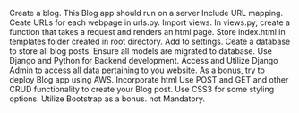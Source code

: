 Create a blog.
This Blog app should run on a server
Include URL mapping. Ceate URLs for each webpage in urls.py. Import views.
In views.py, create a function that takes a request and renders an html page.
Store index.html in templates folder created in root directory. Add to settings.
Ceate a database to store all blog posts.
Ensure all models are migrated to database.
Use Django and Python for Backend development.
Access and Utilize Django Admin to access all data pertaining to you website.
As a bonus, try to deploy Blog app using AWS.
Incorporate html
Use POST and GET and other CRUD functionality to create your Blog post.
Use CSS3 for some styling options.
Utilize Bootstrap as a bonus. not Mandatory.
